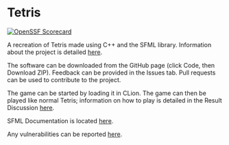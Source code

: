 # Tetris
[![OpenSSF Scorecard](https://api.securityscorecards.dev/projects/github.com/RyanBoyl/Tetris/badge)](https://securityscorecards.dev/viewer/?uri=github.com/RyanBoyl/Tetris)

A recreation of Tetris made using C++ and the SFML library. Information about the project is detailed [here](https://docs.google.com/document/d/156j-96KhyKNocS7NCFPOAGqzQCIFaDNvdqxJTyxwbM4/edit).

The software can be downloaded from the GitHub page (click Code, then Download ZIP). Feedback can be provided in the Issues tab. Pull requests can be used to contribute to the project.

The game can be started by loading it in CLion. The game can then be played like normal Tetris; information on how to play is detailed in the Result Discussion [here](https://docs.google.com/document/d/156j-96KhyKNocS7NCFPOAGqzQCIFaDNvdqxJTyxwbM4/edit).

SFML Documentation is located [here](https://www.sfml-dev.org/documentation/2.6.1/).

Any vulnerabilities can be reported [here](https://github.com/RyanBoyl/Tetris/security/advisories?state=Triage).

